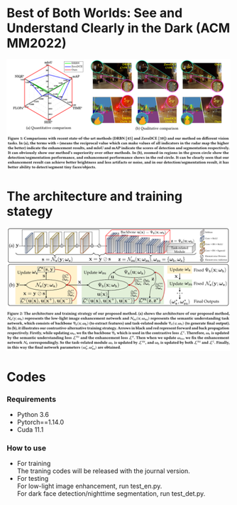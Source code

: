 # Best of Both Worlds: See and Understand Clearly in the Dark (ACM MM2022)

![image](https://github.com/k914/contrastive-alternative-learning/blob/main/Figure/first.PNG)

The architecture and training stategy
=====
![image](https://github.com/k914/contrastive-alternative-learning/blob/main/Figure/flow.png)

Codes
=====
### Requirements

* Python 3.6
* Pytorch==1.14.0
* Cuda 11.1

### How to use
* For training      
The traning codes will be released with the journal version.
* For testing    
For low-light image enhancement, run test_en.py.  
For dark face detection/nighttime segmentation, run test_det.py. 
